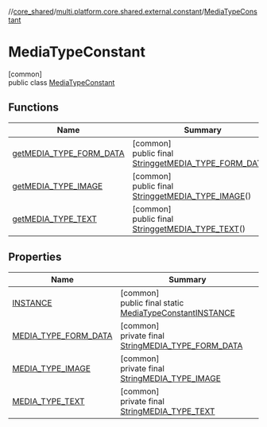 //[core_shared](../../../index.md)/[multi.platform.core.shared.external.constant](../index.md)/[MediaTypeConstant](index.md)

# MediaTypeConstant

[common]\
public class [MediaTypeConstant](index.md)

## Functions

| Name | Summary |
|---|---|
| [getMEDIA_TYPE_FORM_DATA](get-m-e-d-i-a_-t-y-p-e_-f-o-r-m_-d-a-t-a.md) | [common]<br>public final [String](https://docs.oracle.com/javase/8/docs/api/java/lang/String.html)[getMEDIA_TYPE_FORM_DATA](get-m-e-d-i-a_-t-y-p-e_-f-o-r-m_-d-a-t-a.md)() |
| [getMEDIA_TYPE_IMAGE](get-m-e-d-i-a_-t-y-p-e_-i-m-a-g-e.md) | [common]<br>public final [String](https://docs.oracle.com/javase/8/docs/api/java/lang/String.html)[getMEDIA_TYPE_IMAGE](get-m-e-d-i-a_-t-y-p-e_-i-m-a-g-e.md)() |
| [getMEDIA_TYPE_TEXT](get-m-e-d-i-a_-t-y-p-e_-t-e-x-t.md) | [common]<br>public final [String](https://docs.oracle.com/javase/8/docs/api/java/lang/String.html)[getMEDIA_TYPE_TEXT](get-m-e-d-i-a_-t-y-p-e_-t-e-x-t.md)() |

## Properties

| Name | Summary |
|---|---|
| [INSTANCE](index.md#-593358477%2FProperties%2F-1689394408) | [common]<br>public final static [MediaTypeConstant](index.md)[INSTANCE](index.md#-593358477%2FProperties%2F-1689394408) |
| [MEDIA_TYPE_FORM_DATA](index.md#-1545532691%2FProperties%2F-1689394408) | [common]<br>private final [String](https://docs.oracle.com/javase/8/docs/api/java/lang/String.html)[MEDIA_TYPE_FORM_DATA](index.md#-1545532691%2FProperties%2F-1689394408) |
| [MEDIA_TYPE_IMAGE](index.md#1907073847%2FProperties%2F-1689394408) | [common]<br>private final [String](https://docs.oracle.com/javase/8/docs/api/java/lang/String.html)[MEDIA_TYPE_IMAGE](index.md#1907073847%2FProperties%2F-1689394408) |
| [MEDIA_TYPE_TEXT](index.md#2036096059%2FProperties%2F-1689394408) | [common]<br>private final [String](https://docs.oracle.com/javase/8/docs/api/java/lang/String.html)[MEDIA_TYPE_TEXT](index.md#2036096059%2FProperties%2F-1689394408) |
